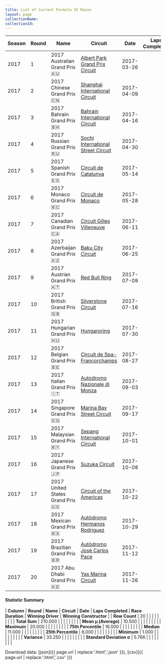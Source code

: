 ```yaml
---
title: List of Current Formula 1® Races
layout: page
collectionName: 
collectionId: 
---
```




| Season | Round | Name | Circuit | Date | Laps Completed | Race Duration | Winning Driver | Winning Constructor |
|--|--|--|--|--|--|--|--|--|
| 2017 | 1 | 2017 Australian Grand Prix 🇦🇺 | [Albert Park Grand Prix Circuit](/f1/circuits/albert_park) | 2017-03-26 |   |   |   |   |
| 2017 | 2 | 2017 Chinese Grand Prix 🇨🇳 | [Shanghai International Circuit](/f1/circuits/shanghai) | 2017-04-09 |   |   |   |   |
| 2017 | 3 | 2017 Bahrain Grand Prix 🇧🇭 | [Bahrain International Circuit](/f1/circuits/bahrain) | 2017-04-16 |   |   |   |   |
| 2017 | 4 | 2017 Russian Grand Prix 🇷🇺 | [Sochi International Street Circuit](/f1/circuits/sochi) | 2017-04-30 |   |   |   |   |
| 2017 | 5 | 2017 Spanish Grand Prix 🇪🇸 | [Circuit de Catalunya](/f1/circuits/catalunya) | 2017-05-14 |   |   |   |   |
| 2017 | 6 | 2017 Monaco Grand Prix 🇲🇨 | [Circuit de Monaco](/f1/circuits/monaco) | 2017-05-28 |   |   |   |   |
| 2017 | 7 | 2017 Canadian Grand Prix 🇨🇦 | [Circuit Gilles Villeneuve](/f1/circuits/villeneuve) | 2017-06-11 |   |   |   |   |
| 2017 | 8 | 2017 Azerbaijan Grand Prix 🇦🇿 | [Baku City Circuit](/f1/circuits/BAK) | 2017-06-25 |   |   |   |   |
| 2017 | 9 | 2017 Austrian Grand Prix 🇦🇹 | [Red Bull Ring](/f1/circuits/red_bull_ring) | 2017-07-09 |   |   |   |   |
| 2017 | 10 | 2017 British Grand Prix 🇬🇧 | [Silverstone Circuit](/f1/circuits/silverstone) | 2017-07-16 |   |   |   |   |
| 2017 | 11 | 2017 Hungarian Grand Prix 🇭🇺 | [Hungaroring](/f1/circuits/hungaroring) | 2017-07-30 |   |   |   |   |
| 2017 | 12 | 2017 Belgian Grand Prix 🇧🇪 | [Circuit de Spa-Francorchamps](/f1/circuits/spa) | 2017-08-27 |   |   |   |   |
| 2017 | 13 | 2017 Italian Grand Prix 🇮🇹 | [Autodromo Nazionale di Monza](/f1/circuits/monza) | 2017-09-03 |   |   |   |   |
| 2017 | 14 | 2017 Singapore Grand Prix 🇸🇬 | [Marina Bay Street Circuit](/f1/circuits/marina_bay) | 2017-09-17 |   |   |   |   |
| 2017 | 15 | 2017 Malaysian Grand Prix 🇲🇾 | [Sepang International Circuit](/f1/circuits/sepang) | 2017-10-01 |   |   |   |   |
| 2017 | 16 | 2017 Japanese Grand Prix 🇯🇵 | [Suzuka Circuit](/f1/circuits/suzuka) | 2017-10-08 |   |   |   |   |
| 2017 | 17 | 2017 United States Grand Prix 🇺🇸 | [Circuit of the Americas](/f1/circuits/americas) | 2017-10-22 |   |   |   |   |
| 2017 | 18 | 2017 Mexican Grand Prix 🇲🇽 | [Autódromo Hermanos Rodríguez](/f1/circuits/rodriguez) | 2017-10-29 |   |   |   |   |
| 2017 | 19 | 2017 Brazilian Grand Prix 🇧🇷 | [Autódromo José Carlos Pace](/f1/circuits/interlagos) | 2017-11-12 |   |   |   |   |
| 2017 | 20 | 2017 Abu Dhabi Grand Prix 🇦🇪 | [Yas Marina Circuit](/f1/circuits/yas_marina) | 2017-11-26 |   |   |   |   |

#### Statistic Summary

| **Column** | **Round** | **Name** | **Circuit** | **Date** | **Laps Completed** | **Race Duration** | **Winning Driver** | **Winning Constructor** |
| **Row Count** | 20 |  |  |  |  |  |  |  |
| **Total Sum** | 210.000 |  |  |  |  |  |  |  |
| **Mean μ (Average)** | 10.500 |  |  |  |  |  |  |  |
| **Maximum** | 20.000 |  |  |  |  |  |  |  |
| **75th Percentile** | 16.000 |  |  |  |  |  |  |  |
| **Median** | 11.000 |  |  |  |  |  |  |  |
| **25th Percentile** | 6.000 |  |  |  |  |  |  |  |
| **Minimum** | 1.000 |  |  |  |  |  |  |  |
| **Variance** | 33.250 |  |  |  |  |  |  |  |
| **Standard Deviation σ** | 5.766 |  |  |  |  |  |  |  |

Download data: [json]({{ page.url | replace:'.html','.json' }}), [csv]({{ page.url | replace:'.html','.csv' }})
